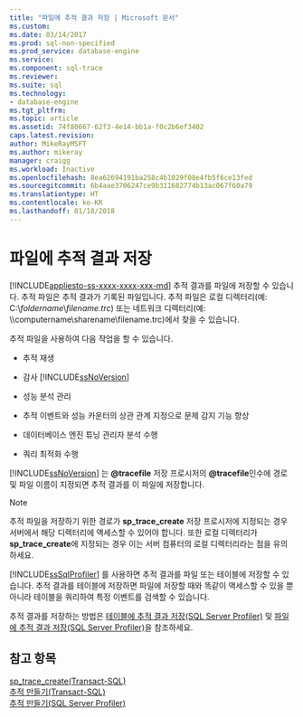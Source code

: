 ```yaml
---
title: "파일에 추적 결과 저장 | Microsoft 문서"
ms.custom: 
ms.date: 03/14/2017
ms.prod: sql-non-specified
ms.prod_service: database-engine
ms.service: 
ms.component: sql-trace
ms.reviewer: 
ms.suite: sql
ms.technology:
- database-engine
ms.tgt_pltfrm: 
ms.topic: article
ms.assetid: 74f80667-62f3-4e14-bb1a-f0c2b6ef3402
caps.latest.revision: 
author: MikeRayMSFT
ms.author: mikeray
manager: craigg
ms.workload: Inactive
ms.openlocfilehash: 8ea62694191ba258c4b1029f08e4fb5f6ce13fed
ms.sourcegitcommit: 6b4aae3706247ce9b311682774b13ac067f60a79
ms.translationtype: HT
ms.contentlocale: ko-KR
ms.lasthandoff: 01/18/2018
---
```

# <a name="save-trace-results-to-a-file"></a>파일에 추적 결과 저장
[!INCLUDE[appliesto-ss-xxxx-xxxx-xxx-md](../../includes/appliesto-ss-xxxx-xxxx-xxx-md.md)] 추적 결과를 파일에 저장할 수 있습니다. 추적 파일은 추적 결과가 기록된 파일입니다. 추적 파일은 로컬 디렉터리(예: C:\\*foldername*\\*filename.trc*) 또는 네트워크 디렉터리(예: \\\computername\sharename\filename.trc)에서 찾을 수 있습니다.  
  
 추적 파일을 사용하여 다음 작업을 할 수 있습니다.  
  
-   추적 재생  
  
-   감사 [!INCLUDE[ssNoVersion](../../includes/ssnoversion-md.md)]  
  
-   성능 분석 관리  
  
-   추적 이벤트와 성능 카운터의 상관 관계 지정으로 문제 감지 기능 향상  
  
-   데이터베이스 엔진 튜닝 관리자 분석 수행  
  
-   쿼리 최적화 수행  
  
 [!INCLUDE[ssNoVersion](../../includes/ssnoversion-md.md)] 는 **@tracefile** 저장 프로시저의 **@tracefile**인수에 경로 및 파일 이름이 지정되면 추적 결과를 이 파일에 저장합니다.  
  
> [!NOTE]  
>  추적 파일을 저장하기 위한 경로가 **sp_trace_create** 저장 프로시저에 지정되는 경우 서버에서 해당 디렉터리에 액세스할 수 있어야 합니다. 또한 로컬 디렉터리가 **sp_trace_create**에 지정되는 경우 이는 서버 컴퓨터의 로컬 디렉터리라는 점을 유의하세요.  
  
 [!INCLUDE[ssSqlProfiler](../../includes/sssqlprofiler-md.md)] 를 사용하면 추적 결과를 파일 또는 테이블에 저장할 수 있습니다. 추적 결과를 테이블에 저장하면 파일에 저장할 때와 똑같이 액세스할 수 있을 뿐 아니라 테이블을 쿼리하여 특정 이벤트를 검색할 수 있습니다.  
  
 추적 결과를 저장하는 방법은 [테이블에 추적 결과 저장&#40;SQL Server Profiler&#41;](../../tools/sql-server-profiler/save-trace-results-to-a-table-sql-server-profiler.md) 및 [파일에 추적 결과 저장&#40;SQL Server Profiler&#41;](../../tools/sql-server-profiler/save-trace-results-to-a-file-sql-server-profiler.md)을 참조하세요.  
  
## <a name="see-also"></a>참고 항목  
 [sp_trace_create&#40;Transact-SQL&#41;](../../relational-databases/system-stored-procedures/sp-trace-create-transact-sql.md)   
 [추적 만들기&#40;Transact-SQL&#41;](../../relational-databases/sql-trace/create-a-trace-transact-sql.md)   
 [추적 만들기&#40;SQL Server Profiler&#41;](../../tools/sql-server-profiler/create-a-trace-sql-server-profiler.md)  
  
  
